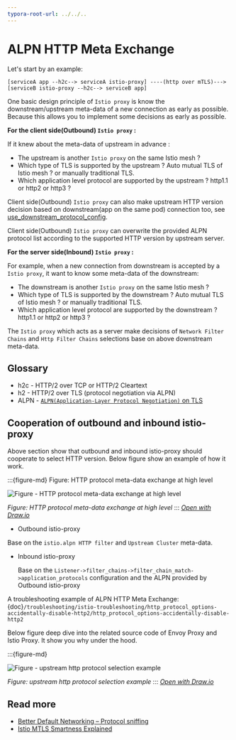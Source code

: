 ```yaml
---
typora-root-url: ../../..
---
```


# ALPN HTTP Meta Exchange






Let's start by an example:
```
[serviceA app --h2c--> serviceA istio-proxy] ----(http over mTLS)---> [serviceB istio-proxy --h2c--> serviceB app]
```

One basic design principle of `Istio proxy` is know the downstream/upstream meta-data of a new connection as early as possible. Because this allows you to implement some decisions as early as possible. 



**For the client side(Outbound) `Istio proxy` :**

If it knew about the meta-data of upstream in advance :
- The upstream is another `Istio proxy` on the same Istio mesh ?
- Which type of TLS is supported by the upstream ? Auto mutual TLS of Istio mesh ? or manually traditional TLS.
- Which application level protocol are supported by the upstream ? http1.1 or http2 or http3 ?

Client side(Outbound) `Istio proxy`  can also make upstream HTTP version decision based on downstream(app on the same pod)  connection too, see  [use_downstream_protocol_config](https://www.envoyproxy.io/docs/envoy/latest/api-v3/extensions/upstreams/http/v3/http_protocol_options.proto#envoy-v3-api-field-extensions-upstreams-http-v3-httpprotocoloptions-use-downstream-protocol-config).



Client side(Outbound) `Istio proxy` can overwrite the provided ALPN protocol list according to the supported HTTP  version by upstream server.



**For the server side(Inbound) `Istio proxy` :**

For example, when a new connection from downstream is accepted by a `Istio proxy`, it want to know some meta-data of the downstream:
- The downstream is another `Istio proxy` on the same Istio mesh ?
- Which type of TLS is supported by the downstream ? Auto mutual TLS of Istio mesh ? or manually traditional TLS.
- Which application level protocol are supported by the downstream ? http1.1 or http2 or http3 ?

The `Istio proxy` which acts as a server make decisions of `Network Filter Chains` and `Http Filter Chains` selections base on above downstream meta-data.





## Glossary

- h2c - HTTP/2 over TCP or HTTP/2 Cleartext
- h2 - HTTP/2 over TLS (protocol negotiation via ALPN)
- ALPN - [`ALPN(Application-Layer Protocol Negotiation)` on TLS](https://en.wikipedia.org/wiki/Application-Layer_Protocol_Negotiation)



## Cooperation of outbound and inbound istio-proxy



Above section show that outbound and inbound istio-proxy should cooperate to select HTTP version. Below figure show an example of how it work.






:::{figure-md} Figure: HTTP protocol meta-data exchange at high level

<img src="/ch4-istio-data-plane/data-plane-tunnel/alpn-http-meta-exchange/alpn-http-meta-exchange-high-level.drawio.svg" alt="Figure - HTTP protocol meta-data exchange at high level">

*Figure: HTTP protocol meta-data exchange at high level*
:::
*[Open with Draw.io](https://app.diagrams.net/?ui=sketch#Uhttps%3A%2F%2Fistio-insider.mygraphql.com%2Fzh_CN%2Flatest%2F_images%2Falpn-http-meta-exchange-high-level.drawio.svg)*


- Outbound istio-proxy

Base on the  `istio.alpn HTTP filter` and `Upstream Cluster` meta-data.



- Inbound istio-proxy

  Base on the `Listener->filter_chains->filter_chain_match->application_protocols`  configuration and the ALPN provided by Outbound istio-proxy





A troubleshooting example of ALPN HTTP Meta Exchange: {doc}`/troubleshooting/istio-troubleshooting/http_protocol_options-accidentally-disable-http2/http_protocol_options-accidentally-disable-http2`


Below figure deep dive into the related source code of Envoy Proxy and Istio Proxy. It show you why under the hood.



:::{figure-md}

<img src="/troubleshooting/istio-troubleshooting/http_protocol_options-accidentally-disable-http2/upstream-http-protocol-selection-src.drawio.svg" alt="Figure - upstream http protocol selection example">

*Figure: upstream http protocol selection example*
:::
*[Open with Draw.io](https://app.diagrams.net/?ui=sketch#Uhttps%3A%2F%2Fistio-insider.mygraphql.com%2Fzh_CN%2Flatest%2F_images%2Fupstream-http-protocol-selection-src.drawio.svg)*



## Read more
- [Better Default Networking – Protocol sniffing](https://docs.google.com/document/d/1l0oVAneaLLp9KjVOQSb3bwnJJpjyxU_xthpMKFM_l7o/edit#heading=h.edsodfixs1x7)
- [Istio MTLS Smartness Explained](https://devops-insider.mygraphql.com/zh-cn/latest/service-mesh/istio/istio-mtls/istio-mtls-smartness-explained.html#alpn)


